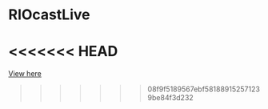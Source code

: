 # RIOcastLive

# <<<<<<< HEAD

[View here](http://xtreemze.github.io/RIOcastLive/)

> > > > > > > 08f9f5189567ebf581889152571239be84f3d232
